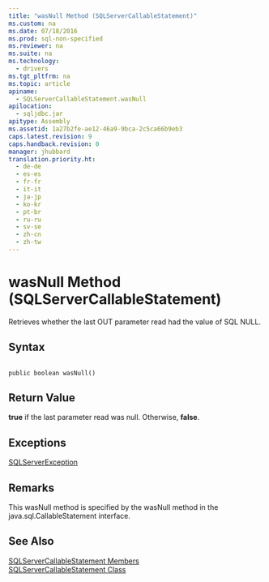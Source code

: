 ```yaml
---
title: "wasNull Method (SQLServerCallableStatement)"
ms.custom: na
ms.date: 07/18/2016
ms.prod: sql-non-specified
ms.reviewer: na
ms.suite: na
ms.technology: 
  - drivers
ms.tgt_pltfrm: na
ms.topic: article
apiname: 
  - SQLServerCallableStatement.wasNull
apilocation: 
  - sqljdbc.jar
apitype: Assembly
ms.assetid: 1a27b2fe-ae12-46a9-9bca-2c5ca66b9eb3
caps.latest.revision: 9
caps.handback.revision: 0
manager: jhubbard
translation.priority.ht: 
  - de-de
  - es-es
  - fr-fr
  - it-it
  - ja-jp
  - ko-kr
  - pt-br
  - ru-ru
  - sv-se
  - zh-cn
  - zh-tw
---
```

# wasNull Method (SQLServerCallableStatement)
  Retrieves whether the last OUT parameter read had the value of SQL NULL.  
  
## Syntax  
  
```  
  
public boolean wasNull()  
```  
  
## Return Value  
 **true** if the last parameter read was null. Otherwise, **false**.  
  
## Exceptions  
 [SQLServerException](../content/SQLServerException-Class.md)  
  
## Remarks  
 This wasNull method is specified by the wasNull method in the java.sql.CallableStatement interface.  
  
## See Also  
 [SQLServerCallableStatement Members](../content/SQLServerCallableStatement-Members.md)   
 [SQLServerCallableStatement Class](../content/SQLServerCallableStatement-Class.md)  
  
  